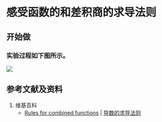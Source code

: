 # 感受函数的和差积商的求导法则

## 开始做

### 实验过程如下图所示。

![](/images/微分/导数的计算方法和运算法则/函数的和差积商的求导法则/1a1.jpg)

## 参考文献及资料

1. 维基百科
	- [Rules for combined functions](https://en.wikipedia.org/wiki/Derivative#Rules_for_combined_functions) | [导数的求导法则](hhttps://zh.wikipedia.org/wiki/%E5%AF%BC%E6%95%B0#%E5%AF%BC%E6%95%B0%E7%9A%84%E6%B1%82%E5%AF%BC%E6%B3%95%E5%88%99) 

